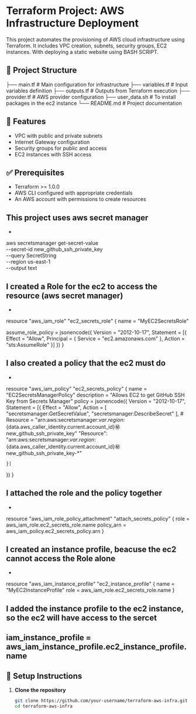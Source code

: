 # Terraform Project: AWS Infrastructure Deployment

This project automates the provisioning of AWS cloud infrastructure using Terraform. It includes VPC creation, subnets, security groups, EC2 instances.
With deploying a static website using BASH SCRIPT.

## 📌 **Project Structure**

├── main.tf # Main configuration for infrastructure
├── variables.tf # Input variables definition
├── outputs.tf # Outputs from Terraform execution
├── provider.tf # AWS provider configuration
├── user_data.sh # To install packages in the ec2 instance
└── README.md # Project documentation

## 🚀 **Features**
- VPC with public and private subnets
- Internet Gateway configuration
- Security groups for public and access
- EC2 instances with SSH access

## ✅ **Prerequisites**
- Terraform >= 1.0.0
- AWS CLI configured with appropriate credentials
- An AWS account with permissions to create resources

## **This project uses aws secret manager**
- ```bash
aws secretsmanager get-secret-value \
    --secret-id new_github_ssh_private_key \
    --query SecretString \
    --region us-east-1 \
    --output text


## **I created a Role for the ec2 to access the resource (aws secret manager)**
- ```bash
resource "aws_iam_role" "ec2_secrets_role" {
  name = "MyEC2SecretsRole"

  assume_role_policy = jsonencode({
    Version = "2012-10-17",
    Statement = [{
      Effect = "Allow",
      Principal = {
        Service = "ec2.amazonaws.com"
      },
      Action = "sts:AssumeRole"
    }]
  })
}

## **I also created a policy that the ec2 must do**
- ```bash
resource "aws_iam_policy" "ec2_secrets_policy" {
  name        = "EC2SecretsManagerPolicy"
  description = "Allows EC2 to get GitHub SSH Key from Secrets Manager"
  policy      = jsonencode({
    Version = "2012-10-17",
    Statement = [{
      Effect = "Allow",
      Action = [
        "secretsmanager:GetSecretValue",
        "secretsmanager:DescribeSecret"
      ],
      # Resource = "arn:aws:secretsmanager:${var.region}:${data.aws_caller_identity.current.account_id}:secret:new_github_ssh_private_key"
    "Resource": "arn:aws:secretsmanager:${var.region}:${data.aws_caller_identity.current.account_id}:secret:new_github_ssh_private_key-*"

    }]
  })
}

## **I attached the role and the policy together**
- ```bash
resource "aws_iam_role_policy_attachment" "attach_secrets_policy" {
  role       = aws_iam_role.ec2_secrets_role.name
  policy_arn = aws_iam_policy.ec2_secrets_policy.arn
}

## **I created an instance profile, beacuse the ec2 cannot access the Role alone**
- ```bash
resource "aws_iam_instance_profile" "ec2_instance_profile" {
  name = "MyEC2InstanceProfile"
  role = aws_iam_role.ec2_secrets_role.name
}

## **I added the instance profile to the ec2 instance, so the ec2 will have access to the sercet**
## iam_instance_profile       = aws_iam_instance_profile.ec2_instance_profile.name

## 🔧 **Setup Instructions**
1. **Clone the repository**
   ```bash
   git clone https://github.com/your-username/terraform-aws-infra.git
   cd terraform-aws-infra
